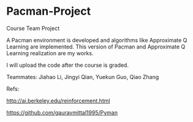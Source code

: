 # Pacman-Project
Course Team Project

A Pacman environment is developed and algorithms like Approximate Q Learning are implemented. This version of Pacman and Approximate Q Learning realization are my works. 

I will upload the code after the course is graded. 

Teammates: Jiahao Li, Jingyi Qian, Yuekun Guo, Qiao Zhang

Refs:

http://ai.berkeley.edu/reinforcement.html

https://github.com/gauravmittal1995/Pyman
